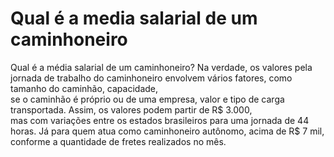 <DOCTYPE html></DOCTYPE>
<html lang=""pt-br">
<head>
    <meta charset="UTF-8">
    <title><h1><b> Qual é a media salarial de um caminhoneiro<em>HTML</EM> e <em>CSS</em></b></h1></title>
    <limk rel="stylesheet" href="style.cs">
 </head>
 <body>
   <h1 id="titulo">Qual é a media salarial de um caminhoneiro</h1>

<p>Qual é a média salarial de um caminhoneiro?
Na verdade, os valores pela jornada de trabalho do caminhoneiro envolvem vários fatores, como tamanho do caminhão, capacidade,<br> se o caminhão é próprio ou de uma empresa, valor e tipo de carga transportada. Assim, os valores podem partir de R$ 3.000,<br> mas com variações entre os estados brasileiros para uma jornada de 44 horas. Já para quem atua como caminhoneiro autônomo, acima de R$ 7 mil, conforme a quantidade de fretes realizados no mês.</p>

</body>

